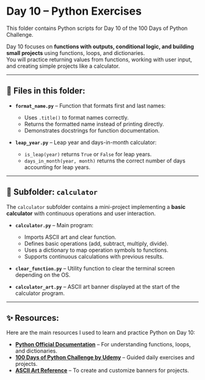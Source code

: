 # Day 10 – Python Exercises

This folder contains Python scripts for Day 10 of the 100 Days of Python Challenge.

Day 10 focuses on **functions with outputs, conditional logic, and building small projects** using functions, loops, and dictionaries.  
You will practice returning values from functions, working with user input, and creating simple projects like a calculator.

---

## 📂 Files in this folder:

- **`format_name.py`** – Function that formats first and last names:

  - Uses `.title()` to format names correctly.
  - Returns the formatted name instead of printing directly.
  - Demonstrates docstrings for function documentation.

- **`leap_year.py`** – Leap year and days-in-month calculator:
  - `is_leap(year)` returns `True` or `False` for leap years.
  - `days_in_month(year, month)` returns the correct number of days accounting for leap years.

---

## 📂 Subfolder: `calculator`

The `calculator` subfolder contains a mini-project implementing a **basic calculator** with continuous operations and user interaction.

- **`calculator.py`** – Main program:

  - Imports ASCII art and clear function.
  - Defines basic operations (add, subtract, multiply, divide).
  - Uses a dictionary to map operation symbols to functions.
  - Supports continuous calculations with previous results.

- **`clear_function.py`** – Utility function to clear the terminal screen depending on the OS.

- **`calculator_art.py`** – ASCII art banner displayed at the start of the calculator program.

---

## ✨ Resources:

Here are the main resources I used to learn and practice Python on Day 10:

- [**Python Official Documentation**](https://docs.python.org/3/) – For understanding functions, loops, and dictionaries.
- [**100 Days of Python Challenge by Udemy**](https://www.udemy.com/course/100-days-of-code/?couponCode=KEEPLEARNING) – Guided daily exercises and projects.
- [**ASCII Art Reference**](https://textart.sh/) – To create and customize banners for projects.
